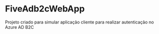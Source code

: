 # FiveAdb2cWebApp
Projeto criado para simular aplicação cliente para realizar autenticação no Azure AD B2C
